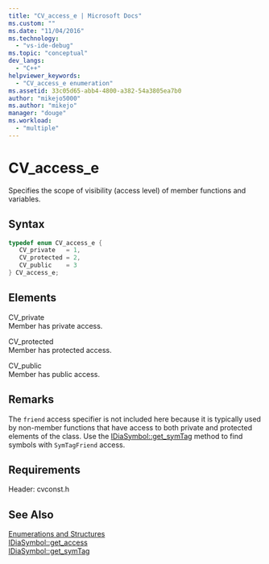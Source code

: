 ```yaml
---
title: "CV_access_e | Microsoft Docs"
ms.custom: ""
ms.date: "11/04/2016"
ms.technology: 
  - "vs-ide-debug"
ms.topic: "conceptual"
dev_langs: 
  - "C++"
helpviewer_keywords: 
  - "CV_access_e enumeration"
ms.assetid: 33c05d65-abb4-4800-a382-54a3805ea7b0
author: "mikejo5000"
ms.author: "mikejo"
manager: "douge"
ms.workload: 
  - "multiple"
---
```

# CV_access_e
Specifies the scope of visibility (access level) of member functions and variables.  
  
## Syntax  
  
```C++  
typedef enum CV_access_e {   
   CV_private   = 1,  
   CV_protected = 2,  
   CV_public    = 3  
} CV_access_e;  
```  
  
## Elements  
 CV_private  
 Member has private access.  
  
 CV_protected  
 Member has protected access.  
  
 CV_public  
 Member has public access.  
  
## Remarks  
 The `friend` access specifier is not included here because it is typically used by non-member functions that have access to both private and protected elements of the class. Use the [IDiaSymbol::get_symTag](../../debugger/debug-interface-access/idiasymbol-get-symtag.md) method to find symbols with `SymTagFriend` access.  
  
## Requirements  
 Header: cvconst.h  
  
## See Also  
 [Enumerations and Structures](../../debugger/debug-interface-access/enumerations-and-structures.md)   
 [IDiaSymbol::get_access](../../debugger/debug-interface-access/idiasymbol-get-access.md)   
 [IDiaSymbol::get_symTag](../../debugger/debug-interface-access/idiasymbol-get-symtag.md)